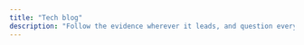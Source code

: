 ```yaml
---
title: "Tech blog"
description: "Follow the evidence wherever it leads, and question everything."
---
```

